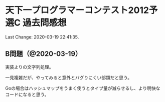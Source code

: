 # 天下一プログラマーコンテスト2012予選C 過去問感想

Last Change: 2020-03-19 22:41:35.

## B問題（@2020-03-19）

実装よりの文字列処理。

一見複雑だが、やってみると意外とバグりにくい部類だと思う。

Goの場合はハッシュマップをうまく使うとタイプ量が減らせるし、より明快なコードになると思う。

